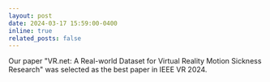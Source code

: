 ```yaml
---
layout: post
date: 2024-03-17 15:59:00-0400
inline: true
related_posts: false
---
```


Our paper "VR.net: A Real-world Dataset for Virtual Reality Motion Sickness Research" was selected as the best paper in IEEE VR 2024.

